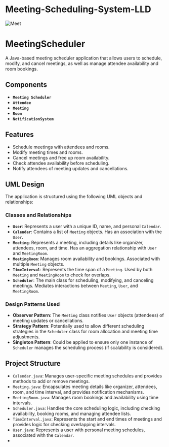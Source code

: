 # Meeting-Scheduling-System-LLD
![Meet](https://github.com/user-attachments/assets/73877b1b-bc79-4742-8770-85e70c6cef35)

# MeetingScheduler

A Java-based meeting scheduler application that allows users to schedule, modify, and cancel meetings, as well as manage attendee availability and room bookings.

## Components

- **`Meeting Scheduler`**
- **`Attendee`**
- **`Meeting`**
- **`Room`**
- **`NotificationSystem`**

 
## Features

- Schedule meetings with attendees and rooms.
- Modify meeting times and rooms.
- Cancel meetings and free up room availability.
- Check attendee availability before scheduling.
- Notify attendees of meeting updates and cancellations.

## UML Design

The application is structured using the following UML objects and relationships:

### Classes and Relationships

- **`User`**: Represents a user with a unique ID, name, and personal `Calendar`.
- **`Calendar`**: Contains a list of `Meeting` objects. Has an association with the `User`.
- **`Meeting`**: Represents a meeting, including details like organizer, attendees, room, and time. Has an aggregation relationship with `User` and `MeetingRoom`.
- **`MeetingRoom`**: Manages room availability and bookings. Associated with multiple `Meeting` objects.
- **`TimeInterval`**: Represents the time span of a `Meeting`. Used by both `Meeting` and `MeetingRoom` to check for overlaps.
- **`Scheduler`**: The main class for scheduling, modifying, and canceling meetings. Mediates interactions between `Meeting`, `User`, and `MeetingRoom`.

### Design Patterns Used

- **Observer Pattern**: The `Meeting` class notifies `User` objects (attendees) of meeting updates or cancellations.
- **Strategy Pattern**: Potentially used to allow different scheduling strategies in the `Scheduler` class for room allocation and meeting time adjustments.
- **Singleton Pattern**: Could be applied to ensure only one instance of `Scheduler` manages the scheduling process (if scalability is considered).

## Project Structure

- `Calendar.java`: Manages user-specific meeting schedules and provides methods to add or remove meetings.
- `Meeting.java`: Encapsulates meeting details like organizer, attendees, room, and time interval, and provides notification mechanisms.
- `MeetingRoom.java`: Manages room bookings and availability using time intervals.
- `Scheduler.java`: Handles the core scheduling logic, including checking availability, booking rooms, and managing attendee lists.
- `TimeInterval.java`: Represents the start and end times of meetings and provides logic for checking overlapping intervals.
- `User.java`: Represents a user with personal meeting schedules, associated with the `Calendar`.
- 




